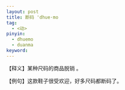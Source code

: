 ```yaml
---
layout: post
title: 断码 'dhue·mo
tag:
  - <动>
pinyin: 
  - dhuemo
  - duanma
keyword: 
---
```



【释义】某种尺码的商品脱销 。                                                                 

【例句】这款鞋子很受欢迎，好多尺码都断码了。         
                       
                      